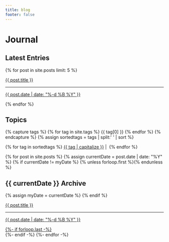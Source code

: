 ```yaml
---
title: blog
footer: false
---
```


<div>
  <h1 class="h1-title">Journal</h1>
  <h2>Latest Entries</h2>
    {% for post in site.posts limit: 5 %}
      <a class="archive-list" href="{{ site.baseurl}}{{ post.url }}">
            <p class="archive-post-title">{{ post.title }}</p>
            <hr class="archive-hr">
            <p class="archive-post-date">{{ post.date | date: "%-d %B %Y" }}</p>
      </a>
    {% endfor %}
</div>

<h2>Topics</h2>

<section class="archive-list">
{% capture tags %}
  {% for tag in site.tags %}
    {{ tag[0] }}
  {% endfor %}
{% endcapture %}
{% assign sortedtags = tags | split:' ' | sort %}

{% for tag in sortedtags %}
<a class="archive-tags" href="{{ site.baseurl}}/tag/{{ tag }}">{{ tag | capitalize }}</a><span>&nbsp;|&nbsp;</span>
{% endfor %}
</section>

<section class="archive-post-list">
  {% for post in site.posts %}
      {% assign currentDate = post.date | date: "%Y" %}
      {% if currentDate != myDate %}
          {% unless forloop.first %}</a>{% endunless %}
          <h2 class="archive-dates">{{ currentDate }} Archive</h2>
          {% assign myDate = currentDate %}
      {% endif %}
      <a class="archive-list" href="{{ site.baseurl}}{{ post.url }}">
        <p class="archive-post-title">{{ post.title }}</p>
        <hr class="archive-hr">
        <p class="archive-post-date">{{ post.date | date: "%-d %B %Y" }}</p>
      {%- if forloop.last -%}</a><br>{%- endif -%}
  {%- endfor -%}
      </a>
<!-- </section> -->